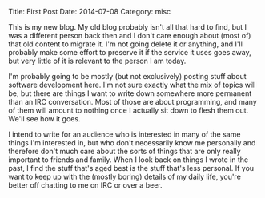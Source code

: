 Title: First Post
Date: 2014-07-08
Category: misc

This is my new blog. My old blog probably isn't all that hard to find, but I
was a different person back then and I don't care enough about (most of) that
old content to migrate it. I'm not going delete it or anything, and I'll
probably make some effort to preserve it if the service it uses goes away, but
very little of it is relevant to the person I am today.

I'm probably going to be mostly (but not exclusively) posting stuff about
software development here. I'm not sure exactly what the mix of topics will be,
but there are things I want to write down somewhere more permanent than an IRC
conversation. Most of those are about programming, and many of them will amount
to nothing once I actually sit down to flesh them out. We'll see how it goes.

I intend to write for an audience who is interested in many of the same things
I'm interested in, but who don't necessarily know me personally and therefore
don't much care about the sorts of things that are only really important to
friends and family. When I look back on things I wrote in the past, I find the
stuff that's aged best is the stuff that's less personal. If you want to keep
up with the (mostly boring) details of my daily life, you're better off
chatting to me on IRC or over a beer.
